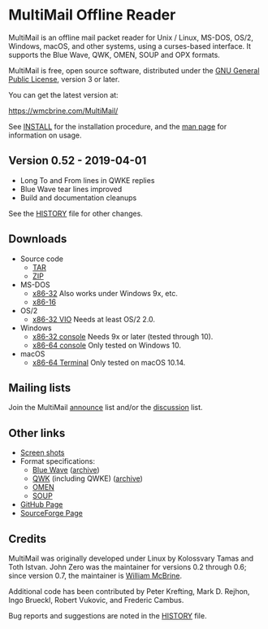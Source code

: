 MultiMail Offline Reader
========================

MultiMail is an offline mail packet reader for Unix / Linux, MS-DOS,
OS/2, Windows, macOS, and other systems, using a curses-based interface.
It supports the Blue Wave, QWK, OMEN, SOUP and OPX formats.

MultiMail is free, open source software, distributed under the [GNU
General Public License][gpl], version 3 or later.

You can get the latest version at:

   <https://wmcbrine.com/MultiMail/>

See [INSTALL] for the installation procedure, and the [man page] for
information on usage.


Version 0.52 - 2019-04-01
-------------------------

* Long To and From lines in QWKE replies
* Blue Wave tear lines improved
* Build and documentation cleanups

See the [HISTORY] file for other changes.


Downloads
---------

* Source code
    - [TAR]
    - [ZIP]
* MS-DOS
    - [x86-32] Also works under Windows 9x, etc.
    - [x86-16]
* OS/2
    - [x86-32 VIO] Needs at least OS/2 2.0.
* Windows
    - [x86-32 console] Needs 9x or later (tested through 10).
    - [x86-64 console] Only tested on Windows 10.
* macOS
    - [x86-64 Terminal] Only tested on macOS 10.14.


Mailing lists
-------------

Join the MultiMail [announce] list and/or the [discussion] list.


Other links
-----------

* [Screen shots]
* Format specifications:
    - [Blue Wave] ([archive][bwarc])
    - [QWK] (including QWKE) ([archive][qwkarc])
    - [OMEN]
    - [SOUP]
* [GitHub Page]
* [SourceForge Page]


Credits
-------

MultiMail was originally developed under Linux by Kolossvary Tamas and
Toth Istvan. John Zero was the maintainer for versions 0.2 through 0.6;
since version 0.7, the maintainer is [William McBrine].

Additional code has been contributed by Peter Krefting, Mark D. Rejhon,
Ingo Brueckl, Robert Vukovic, and Frederic Cambus.

Bug reports and suggestions are noted in the [HISTORY] file.


[gpl]: LEGAL.md
[HISTORY]: HISTORY.md
[INSTALL]: INSTALL.md
[man page]: mm.1

[TAR]: https://wmcbrine.com/mmail/bin/mmail-0.52.tar.gz
[ZIP]: https://wmcbrine.com/mmail/bin/mmsrc052.zip

[x86-32]: https://wmcbrine.com/mmail/bin/mmdos052.zip
[x86-16]: https://wmcbrine.com/mmail/bin/mmxt052.zip
[x86-32 VIO]: https://wmcbrine.com/mmail/bin/mmos2052.zip
[x86-32 console]: https://wmcbrine.com/mmail/bin/mmwin052.zip
[x86-64 console]: https://wmcbrine.com/mmail/bin/mmw64052.zip
[x86-64 Terminal]: https://wmcbrine.com/mmail/bin/mmmac052.zip

[Screen shots]: https://wmcbrine.com/mmail/snaps.html

[Blue Wave]: https://wmcbrine.com/mmail/specs/bwdev300.txt
[bwarc]: https://wmcbrine.com/mmail/specs/bwdev300.tar.gz
[QWK]: https://wmcbrine.com/mmail/specs/qwkspecs.txt
[qwkarc]: https://wmcbrine.com/mmail/specs/qwkspecs.tar.gz
[OMEN]: https://wmcbrine.com/mmail/specs/omen-i.txt
[SOUP]: https://wmcbrine.com/mmail/specs/soup12.txt

[GitHub Page]: https://github.com/wmcbrine/MultiMail
[SourceForge Page]: https://sourceforge.net/projects/multimail/

[announce]: https://lists.sourceforge.net/lists/listinfo/multimail-announce
[discussion]: https://lists.sourceforge.net/lists/listinfo/multimail-user

[William McBrine]: https://wmcbrine.com/
